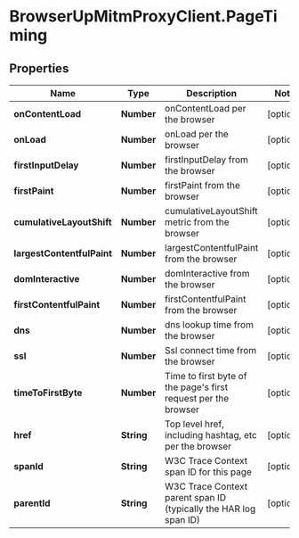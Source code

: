 # BrowserUpMitmProxyClient.PageTiming

## Properties

Name | Type | Description | Notes
------------ | ------------- | ------------- | -------------
**onContentLoad** | **Number** | onContentLoad per the browser | [optional] 
**onLoad** | **Number** | onLoad per the browser | [optional] 
**firstInputDelay** | **Number** | firstInputDelay from the browser | [optional] 
**firstPaint** | **Number** | firstPaint from the browser | [optional] 
**cumulativeLayoutShift** | **Number** | cumulativeLayoutShift metric from the browser | [optional] 
**largestContentfulPaint** | **Number** | largestContentfulPaint from the browser | [optional] 
**domInteractive** | **Number** | domInteractive from the browser | [optional] 
**firstContentfulPaint** | **Number** | firstContentfulPaint from the browser | [optional] 
**dns** | **Number** | dns lookup time from the browser | [optional] 
**ssl** | **Number** | Ssl connect time from the browser | [optional] 
**timeToFirstByte** | **Number** | Time to first byte of the page&#39;s first request per the browser | [optional] 
**href** | **String** | Top level href, including hashtag, etc per the browser | [optional] 
**spanId** | **String** | W3C Trace Context span ID for this page | [optional] 
**parentId** | **String** | W3C Trace Context parent span ID (typically the HAR log span ID) | [optional] 


